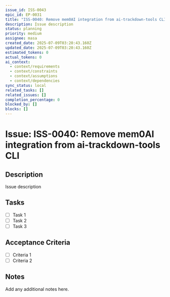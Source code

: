 ```yaml
---
issue_id: ISS-0043
epic_id: EP-0031
title: "ISS-0040: Remove mem0AI integration from ai-trackdown-tools CLI"
description: Issue description
status: planning
priority: medium
assignee: masa
created_date: 2025-07-09T03:20:43.160Z
updated_date: 2025-07-09T03:20:43.160Z
estimated_tokens: 0
actual_tokens: 0
ai_context:
  - context/requirements
  - context/constraints
  - context/assumptions
  - context/dependencies
sync_status: local
related_tasks: []
related_issues: []
completion_percentage: 0
blocked_by: []
blocks: []
---
```


# Issue: ISS-0040: Remove mem0AI integration from ai-trackdown-tools CLI

## Description
Issue description

## Tasks
- [ ] Task 1
- [ ] Task 2
- [ ] Task 3

## Acceptance Criteria
- [ ] Criteria 1
- [ ] Criteria 2

## Notes
Add any additional notes here.
